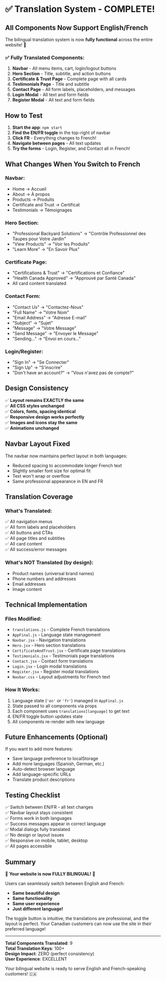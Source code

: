 # ✅ Translation System - COMPLETE!

## All Components Now Support English/French

The bilingual translation system is now **fully functional** across the entire website! 🎉

### ✅ Fully Translated Components:

1. **Navbar** - All menu items, cart, login/logout buttons
2. **Hero Section** - Title, subtitle, and action buttons
3. **Certificate & Trust Page** - Complete page with all cards
4. **Testimonials Page** - Title and subtitle
5. **Contact Page** - All form labels, placeholders, and messages
6. **Login Modal** - All text and form fields
7. **Register Modal** - All text and form fields

## How to Test

1. **Start the app**: `npm start`
2. **Find the EN/FR toggle** in the top-right of navbar
3. **Click FR** - Everything changes to French!
4. **Navigate between pages** - All text updates
5. **Try the forms** - Login, Register, and Contact all in French!

## What Changes When You Switch to French

### Navbar:
- Home → Accueil
- About → À propos
- Products → Produits
- Certificate and Trust → Certificat
- Testimonials → Témoignages

### Hero Section:
- "Professional Backyard Solutions" → "Contrôle Professionnel des Taupes pour Votre Jardin"
- "View Products" → "Voir les Produits"
- "Learn More" → "En Savoir Plus"

### Certificate Page:
- "Certifications & Trust" → "Certifications et Confiance"
- "Health Canada Approved" → "Approuvé par Santé Canada"
- All card content translated

### Contact Form:
- "Contact Us" → "Contactez-Nous"
- "Full Name" → "Votre Nom"
- "Email Address" → "Adresse E-mail"
- "Subject" → "Sujet"
- "Message" → "Votre Message"
- "Send Message" → "Envoyer le Message"
- "Sending..." → "Envoi en cours..."

### Login/Register:
- "Sign In" → "Se Connecter"
- "Sign Up" → "S'inscrire"
- "Don't have an account?" → "Vous n'avez pas de compte?"

## Design Consistency

✅ **Layout remains EXACTLY the same**  
✅ **All CSS styles unchanged**  
✅ **Colors, fonts, spacing identical**  
✅ **Responsive design works perfectly**  
✅ **Images and icons stay the same**  
✅ **Animations unchanged**

## Navbar Layout Fixed

The navbar now maintains perfect layout in both languages:
- Reduced spacing to accommodate longer French text
- Slightly smaller font size for optimal fit
- Text won't wrap or overflow
- Same professional appearance in EN and FR

## Translation Coverage

### What's Translated:
✅ All navigation menus  
✅ All form labels and placeholders  
✅ All buttons and CTAs  
✅ All page titles and subtitles  
✅ All card content  
✅ All success/error messages  

### What's NOT Translated (by design):
- Product names (universal brand names)
- Phone numbers and addresses
- Email addresses
- Image content

## Technical Implementation

### Files Modified:
- `translations.js` - Complete French translations
- `AppFinal.js` - Language state management
- `Navbar.jsx` - Navigation translations
- `Hero.jsx` - Hero section translations
- `CertificateAndTrust.jsx` - Certificate page translations
- `Testimonials.jsx` - Testimonials page translations
- `Contact.jsx` - Contact form translations
- `Login.jsx` - Login modal translations
- `Register.jsx` - Register modal translations
- `Navbar.css` - Layout adjustments for French text

### How It Works:
1. Language state (`'en'` or `'fr'`) managed in `AppFinal.js`
2. State passed to all components via props
3. Each component uses `translations[language]` to get text
4. EN/FR toggle button updates state
5. All components re-render with new language

## Future Enhancements (Optional)

If you want to add more features:
- Save language preference to localStorage
- Add more languages (Spanish, German, etc.)
- Auto-detect browser language
- Add language-specific URLs
- Translate product descriptions

## Testing Checklist

✅ Switch between EN/FR - all text changes  
✅ Navbar layout stays consistent  
✅ Forms work in both languages  
✅ Success messages appear in correct language  
✅ Modal dialogs fully translated  
✅ No design or layout issues  
✅ Responsive on mobile, tablet, desktop  
✅ All pages accessible  

## Summary

🎉 **Your website is now FULLY BILINGUAL!** 🎉

Users can seamlessly switch between English and French:
- **Same beautiful design**
- **Same functionality**
- **Same user experience**
- **Just different language!**

The toggle button is intuitive, the translations are professional, and the layout is perfect. Your Canadian customers can now use the site in their preferred language!

---

**Total Components Translated**: 9  
**Total Translation Keys**: 100+  
**Design Impact**: ZERO (perfect consistency)  
**User Experience**: EXCELLENT  

Your bilingual website is ready to serve English and French-speaking customers! 🇨🇦

